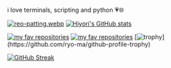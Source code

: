 i love terminals, scripting and python 💗🌐

[![reo-patting.webp](https://i.postimg.cc/RFM2CQFY/reo-patting.webp)](https://postimg.cc/mc5m8973) [![Hiyori's GitHub stats](https://github-readme-stats.vercel.app/api?username=hiyorijl&theme=transparent&show_icons=true)](https://github.com/anuraghazra/github-readme-stats)


[![my fav repositories](https://github-readme-stats.vercel.app/api/pin/?username=hiyorijl&repo=verbal_garden_quartz&theme=transparent&show_icons=true)](https://github.com/hiyorijl/verbal_garden_quartz)
[![my fav repositories](https://github-readme-stats.vercel.app/api/pin/?username=hiyorijl&repo=useful_python_scripts&theme=transparent&show_icons=true)](https://github.com/hiyorijl/useful_python_scripts)
[![trophy](https://github-profile-trophy.vercel.app/?username=hiyorijl&theme=transparent&show_icons=true&no-bg=true&column=3&margin-w=15&margin-h=15&rank=-C,-B,-?)](https://github.com/ryo-ma/github-profile-trophy)


[![GitHub Streak](https://github-readme-streak-stats.herokuapp.com/?user=hiyorijl&theme=transparent&show_icons=true)](https://github.com/DenverCoder1/github-readme-streak-stats)
